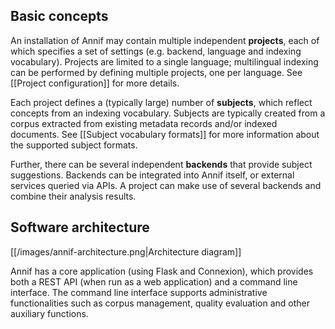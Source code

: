 ## Basic concepts

An installation of Annif may contain multiple independent **projects**, each
of which specifies a set of settings (e.g. backend, language and indexing
vocabulary). Projects are limited to a single language; multilingual
indexing can be performed by defining multiple projects, one per language.
See [[Project configuration]] for more details.

Each project defines a (typically large) number of **subjects**, which
reflect concepts from an indexing vocabulary. Subjects are typically created
from a corpus extracted from existing metadata records and/or indexed
documents. See [[Subject vocabulary formats]] for more information about the
supported subject formats.

Further, there can be several independent **backends** that provide subject suggestions. Backends can be integrated into Annif itself, or external services queried via APIs. A project can make use of several backends and combine their analysis results.

## Software architecture

[[/images/annif-architecture.png|Architecture diagram]]

Annif has a core application (using Flask and Connexion), which provides both a REST API (when run as a web application) and a command line interface. The command line interface supports administrative functionalities such as corpus management, quality evaluation and other auxiliary functions.